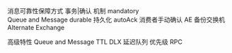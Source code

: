 消息可靠性保障方式
事务|确认 机制
mandatory  
Queue and Message durable 持久化
autoAck  消费者手动确认
AE 备份交换机 Alternate Exchange


高级特性
Queue and Message TTL
DLX
延迟队列
优先级
RPC